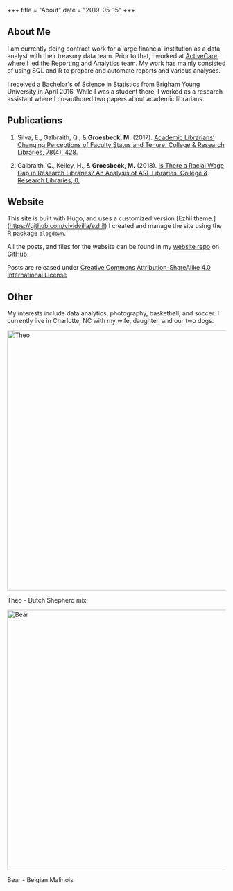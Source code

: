 +++
title = "About"
date = "2019-05-15"
+++

## About Me

I am currently doing contract work for a large financial institution as a data analyst with their treasury data team. Prior to that, I worked at [ActiveCare](https://www.activecare.com/), where I led the Reporting and Analytics team. My work has mainly consisted of using SQL and R to prepare and automate reports and various analyses. 

I received a Bachelor's of Science in Statistics from Brigham Young University in April 2016. While I was a student there, I worked as a research assistant where I co-authored two papers about academic librarians.

## Publications

1. Silva, E., Galbraith, Q., & **Groesbeck, M.** (2017). [Academic Librarians’ Changing Perceptions of Faculty Status and Tenure. College & Research Libraries, 78(4), 428.](http://crl.acrl.org/index.php/crl/article/view/16639/18085) 

2. Galbraith, Q., Kelley, H., & **Groesbeck, M.** (2018). [Is There a Racial Wage Gap in Research Libraries? An Analysis of ARL Libraries. College & Research Libraries, 0.](https://crl.acrl.org/index.php/crl/article/view/16851)

## Website

This site is built with Hugo, and uses a customized version [Ezhil theme.] 
(https://github.com/vividvilla/ezhil)
I created and manage the site using the R package [`blogdown`](https://bookdown.org/yihui/blogdown/).

All the posts, and files for the website can be found in my [website repo](https://github.com/mdgbeck/website2) on GitHub.

Posts are released under [Creative Commons Attribution-ShareAlike 4.0 International License](https://creativecommons.org/licenses/by-sa/4.0/)

## Other

My interests include data analytics, photography, basketball, and soccer. I currently live in Charlotte, NC with my wife, daughter, and our two dogs.

<img src="/img/about/theo.jpg" alt="Theo" width="600">

Theo - Dutch Shepherd mix


<img src="/img/about/bear.jpg" alt="Bear" width="600">

Bear - Belgian Malinois